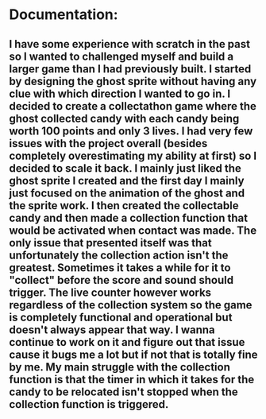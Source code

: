 # Documentation:

## I have some experience with scratch in the past so I wanted to challenged myself and build a larger game than I had previously built. I started by designing the ghost sprite without having any clue with which direction I wanted to go in. I decided to create a collectathon game where the ghost collected candy with each candy being worth 100 points and only 3 lives. I had very few issues with the project overall (besides completely overestimating my ability at first) so I decided to scale it back. I mainly just liked the ghost sprite I created and the first day I mainly just focused on the animation of the ghost and the sprite work. I then created the collectable candy and then made a collection function that would be activated when contact was made. The only issue that presented itself was that unfortunately the collection action isn't the greatest. Sometimes it takes a while for it to "collect" before the score and sound should trigger. The live counter however works regardless of the collection system so the game is completely functional and operational but doesn't always appear that way. I wanna continue to work on it and figure out that issue cause it bugs me a lot but if not that is totally fine by me. My main struggle with the collection function is that the timer in which it takes for the candy to be relocated isn't stopped when the collection function is triggered.
